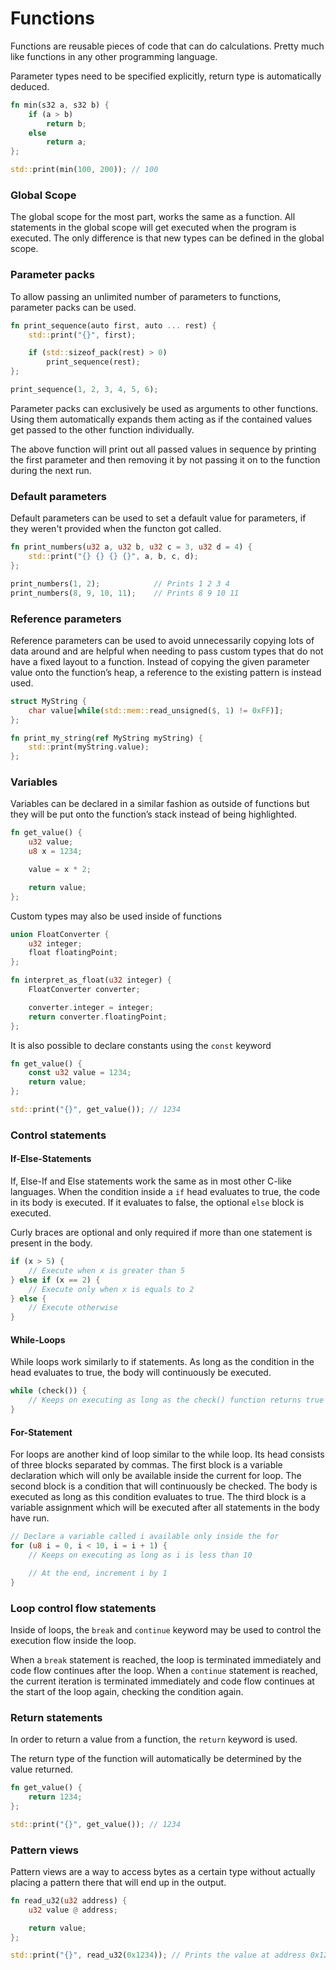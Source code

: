 # Functions

Functions are reusable pieces of code that can do calculations. Pretty much like functions in any other programming language.

Parameter types need to be specified explicitly, return type is automatically deduced.

```rust
fn min(s32 a, s32 b) {
    if (a > b)
        return b;
    else
        return a;
};

std::print(min(100, 200)); // 100
```

### Global Scope

The global scope for the most part, works the same as a function. All statements in the global scope will get executed when the program is executed. The only difference is that new types can be defined in the global scope.

### Parameter packs

To allow passing an unlimited number of parameters to functions, parameter packs can be used.

```rust
fn print_sequence(auto first, auto ... rest) {
    std::print("{}", first);

    if (std::sizeof_pack(rest) > 0)
        print_sequence(rest);
};

print_sequence(1, 2, 3, 4, 5, 6);
```

Parameter packs can exclusively be used as arguments to other functions. Using them automatically expands them acting as if the contained values get passed to the other function individually.

The above function will print out all passed values in sequence by printing the first parameter and then removing it by not passing it on to the function during the next run.

### Default parameters

Default parameters can be used to set a default value for parameters, if they weren't provided when the functon got called.

```rust
fn print_numbers(u32 a, u32 b, u32 c = 3, u32 d = 4) {
    std::print("{} {} {} {}", a, b, c, d);
};

print_numbers(1, 2);            // Prints 1 2 3 4
print_numbers(8, 9, 10, 11);    // Prints 8 9 10 11
```

### Reference parameters

Reference parameters can be used to avoid unnecessarily copying lots of data around and are helpful when needing to pass custom types that do not have a fixed layout to a function. Instead of copying the given parameter value onto the function’s heap, a reference to the existing pattern is instead used.

```rust
struct MyString {
    char value[while(std::mem::read_unsigned($, 1) != 0xFF)];
};

fn print_my_string(ref MyString myString) {
    std::print(myString.value);
};
```

### Variables

Variables can be declared in a similar fashion as outside of functions but they will be put onto the function’s stack instead of being highlighted.

```rust
fn get_value() {
    u32 value;
    u8 x = 1234;

    value = x * 2;

    return value;
};
```

Custom types may also be used inside of functions

```rust
union FloatConverter {
    u32 integer;
    float floatingPoint;
};

fn interpret_as_float(u32 integer) {
    FloatConverter converter;

    converter.integer = integer;
    return converter.floatingPoint;
};
```

It is also possible to declare constants using the `const` keyword

```rust
fn get_value() {
    const u32 value = 1234;
    return value;
};

std::print("{}", get_value()); // 1234
```

### Control statements

#### If-Else-Statements

If, Else-If and Else statements work the same as in most other C-like languages. When the condition inside a `if` head evaluates to true, the code in its body is executed. If it evaluates to false, the optional `else` block is executed.

Curly braces are optional and only required if more than one statement is present in the body.

```rust
if (x > 5) {
    // Execute when x is greater than 5
} else if (x == 2) {
    // Execute only when x is equals to 2
} else {
    // Execute otherwise
}
```

#### While-Loops

While loops work similarly to if statements. As long as the condition in the head evaluates to true, the body will continuously be executed.

```rust
while (check()) {
    // Keeps on executing as long as the check() function returns true
}
```

#### For-Statement

For loops are another kind of loop similar to the while loop. Its head consists of three blocks separated by commas. The first block is a variable declaration which will only be available inside the current for loop. The second block is a condition that will continuously be checked. The body is executed as long as this condition evaluates to true. The third block is a variable assignment which will be executed after all statements in the body have run.

```rust
// Declare a variable called i available only inside the for
for (u8 i = 0, i < 10, i = i + 1) {
    // Keeps on executing as long as i is less than 10

    // At the end, increment i by 1
}
```

### Loop control flow statements

Inside of loops, the `break` and `continue` keyword may be used to control the execution flow inside the loop.

When a `break` statement is reached, the loop is terminated immediately and code flow continues after the loop. When a `continue` statement is reached, the current iteration is terminated immediately and code flow continues at the start of the loop again, checking the condition again.

### Return statements

In order to return a value from a function, the `return` keyword is used.

The return type of the function will automatically be determined by the value returned.

```rust
fn get_value() {
    return 1234;
};

std::print("{}", get_value()); // 1234
```

### Pattern views

Pattern views are a way to access bytes as a certain type without actually placing a pattern there that will end up in the output.

```rust
fn read_u32(u32 address) {
    u32 value @ address;

    return value;
};

std::print("{}", read_u32(0x1234)); // Prints the value at address 0x1234 formatted as a u32
```

[\
](https://imhex.werwolv.net/docs/core\_language/control\_flow.html)
